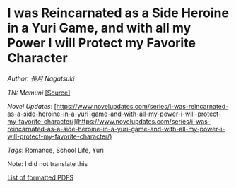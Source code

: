 # I was Reincarnated as a Side Heroine in a Yuri Game, and with all my Power I will Protect my Favorite Character   

_Author:_ _長月_ _Nagatsuki_ 

_TN: Mamuni_ [\[Source\]](https://mulotranslations.wordpress.com/category/i-was-reincarnated-as-a-side-heroine-in-a-yuri-game-and-with-all-my-power-i-will-protect-my-favorite-character/)

_Novel Updates_: [https://www.novelupdates.com/series/i-was-reincarnated-as-a-side-heroine-in-a-yuri-game-and-with-all-my-power-i-will-protect-my-favorite-character/](https://www.novelupdates.com/series/i-was-reincarnated-as-a-side-heroine-in-a-yuri-game-and-with-all-my-power-i-will-protect-my-favorite-character/)

_Tags_: Romance, School Life, Yuri 

Note: I did not translate this

[List of formatted PDFS](../README.md)